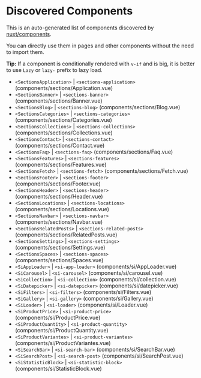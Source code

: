 # Discovered Components

This is an auto-generated list of components discovered by [nuxt/components](https://github.com/nuxt/components).

You can directly use them in pages and other components without the need to import them.

**Tip:** If a component is conditionally rendered with `v-if` and is big, it is better to use `Lazy` or `lazy-` prefix to lazy load.

- `<SectionsApplication>` | `<sections-application>` (components/sections/Application.vue)
- `<SectionsBanner>` | `<sections-banner>` (components/sections/Banner.vue)
- `<SectionsBlog>` | `<sections-blog>` (components/sections/Blog.vue)
- `<SectionsCategories>` | `<sections-categories>` (components/sections/Categories.vue)
- `<SectionsCollections>` | `<sections-collections>` (components/sections/Collections.vue)
- `<SectionsContact>` | `<sections-contact>` (components/sections/Contact.vue)
- `<SectionsFaq>` | `<sections-faq>` (components/sections/Faq.vue)
- `<SectionsFeatures>` | `<sections-features>` (components/sections/Features.vue)
- `<SectionsFetch>` | `<sections-fetch>` (components/sections/Fetch.vue)
- `<SectionsFooter>` | `<sections-footer>` (components/sections/Footer.vue)
- `<SectionsHeader>` | `<sections-header>` (components/sections/Header.vue)
- `<SectionsLocations>` | `<sections-locations>` (components/sections/Locations.vue)
- `<SectionsNavbar>` | `<sections-navbar>` (components/sections/Navbar.vue)
- `<SectionsRelatedPosts>` | `<sections-related-posts>` (components/sections/RelatedPosts.vue)
- `<SectionsSettings>` | `<sections-settings>` (components/sections/Settings.vue)
- `<SectionsSpaces>` | `<sections-spaces>` (components/sections/Spaces.vue)
- `<SiAppLoader>` | `<si-app-loader>` (components/si/AppLoader.vue)
- `<SiCarousel>` | `<si-carousel>` (components/si/carousel.vue)
- `<SiCollection>` | `<si-collection>` (components/si/collection.vue)
- `<SiDatepicker>` | `<si-datepicker>` (components/si/datepicker.vue)
- `<SiFilters>` | `<si-filters>` (components/si/Filters.vue)
- `<SiGallery>` | `<si-gallery>` (components/si/Gallery.vue)
- `<SiLoader>` | `<si-loader>` (components/si/Loader.vue)
- `<SiProductPrice>` | `<si-product-price>` (components/si/ProductPrice.vue)
- `<SiProductQuantity>` | `<si-product-quantity>` (components/si/ProductQuantity.vue)
- `<SiProductVariantes>` | `<si-product-variantes>` (components/si/ProductVariantes.vue)
- `<SiSearchBar>` | `<si-search-bar>` (components/si/SearchBar.vue)
- `<SiSearchPost>` | `<si-search-post>` (components/si/SearchPost.vue)
- `<SiStatisticBlock>` | `<si-statistic-block>` (components/si/StatisticBlock.vue)
